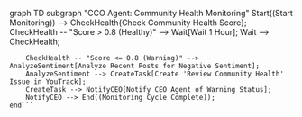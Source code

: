graph TD
    subgraph "CCO Agent: Community Health Monitoring"
        Start((Start Monitoring)) --> CheckHealth{Check Community Health Score};
        CheckHealth -- "Score > 0.8 (Healthy)" --> Wait[Wait 1 Hour];
        Wait --> CheckHealth;
        
        CheckHealth -- "Score <= 0.8 (Warning)" --> AnalyzeSentiment[Analyze Recent Posts for Negative Sentiment];
        AnalyzeSentiment --> CreateTask[Create 'Review Community Health' Issue in YouTrack];
        CreateTask --> NotifyCEO[Notify CEO Agent of Warning Status];
        NotifyCEO --> End((Monitoring Cycle Complete));
    end```

 
